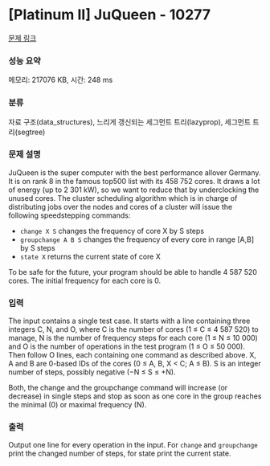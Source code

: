 # [Platinum II] JuQueen - 10277 

[문제 링크](https://www.acmicpc.net/problem/10277) 

### 성능 요약

메모리: 217076 KB, 시간: 248 ms

### 분류

자료 구조(data_structures), 느리게 갱신되는 세그먼트 트리(lazyprop), 세그먼트 트리(segtree)

### 문제 설명

<p>JuQueen is the super computer with the best performance allover Germany. It is on rank 8 in the famous top500 list with its 458 752 cores. It draws a lot of energy (up to 2 301 kW), so we want to reduce that by underclocking the unused cores. The cluster scheduling algorithm which is in charge of distributing jobs over the nodes and cores of a cluster will issue the following speedstepping commands:</p>

<ul>
	<li><code>change X S</code> changes the frequency of core X by S steps</li>
	<li><code>groupchange A B S</code> changes the frequency of every core in range [A,B] by S steps</li>
	<li><code>state X</code> returns the current state of core X</li>
</ul>

<p>To be safe for the future, your program should be able to handle 4 587 520 cores. The initial frequency for each core is 0.</p>

### 입력 

 <p>The input contains a single test case. It starts with a line containing three integers C, N, and O, where C is the number of cores (1 ≤ C ≤ 4 587 520) to manage, N is the number of frequency steps for each core (1 ≤ N ≤ 10 000) and O is the number of operations in the test program (1 ≤ O ≤ 50 000). Then follow O lines, each containing one command as described above. X, A and B are 0-based IDs of the cores (0 ≤ A, B, X < C; A ≤ B). S is an integer number of steps, possibly negative (−N ≤ S ≤ +N).</p>

<p>Both, the change and the groupchange command will increase (or decrease) in single steps and stop as soon as one core in the group reaches the minimal (0) or maximal frequency (N).</p>

### 출력 

 <p>Output one line for every operation in the input. For <code>change</code> and <code>groupchange</code> print the changed number of steps, for state print the current state.</p>


